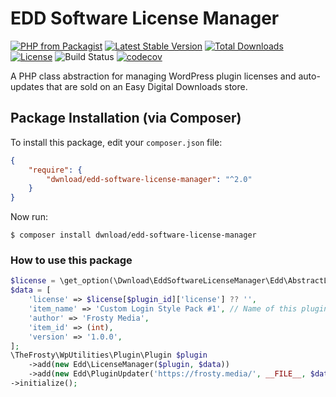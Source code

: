 # EDD Software License Manager

[![PHP from Packagist](https://img.shields.io/packagist/php-v/dwnload/edd-software-license-manager.svg)]()
[![Latest Stable Version](https://img.shields.io/packagist/v/dwnload/edd-software-license-manager.svg)](https://packagist.org/packages/dwnload/edd-software-license-manager)
[![Total Downloads](https://img.shields.io/packagist/dt/dwnload/edd-software-license-manager.svg)](https://packagist.org/packages/dwnload/edd-software-license-manager)
[![License](https://img.shields.io/packagist/l/dwnload/edd-software-license-manager.svg)](https://packagist.org/packages/dwnload/edd-software-license-manager)
![Build Status](https://github.com/dwnload/WpSettingsApi/actions/workflows/main.yml/badge.svg)
[![codecov](https://codecov.io/gh/dwnload/WpSettingsApi//branch/develop/graph/badge.svg)](https://codecov.io/gh/dwnload/WpSettingsApi/)

A PHP class abstraction for managing WordPress plugin licenses and auto-updates that are sold on an Easy Digital Downloads store.

## Package Installation (via Composer)

To install this package, edit your `composer.json` file:

```json
{
    "require": {
        "dwnload/edd-software-license-manager": "^2.0"
    }
}
```

Now run:

`$ composer install dwnload/edd-software-license-manager`

### How to use this package

```php
$license = \get_option(\Dwnload\EddSoftwareLicenseManager\Edd\AbstractLicenceManager::LICENSE_SETTING, []);
$data = [
    'license' => $license[$plugin_id]['license'] ?? '',
    'item_name' => 'Custom Login Style Pack #1', // Name of this plugin (matching your EDD Download title).
    'author' => 'Frosty Media',
    'item_id' => (int),
    'version' => '1.0.0',
];
\TheFrosty\WpUtilities\Plugin\Plugin $plugin
    ->add(new Edd\LicenseManager($plugin, $data))
    ->add(new Edd\PluginUpdater('https://frosty.media/', __FILE__, $data))
->initialize();
```